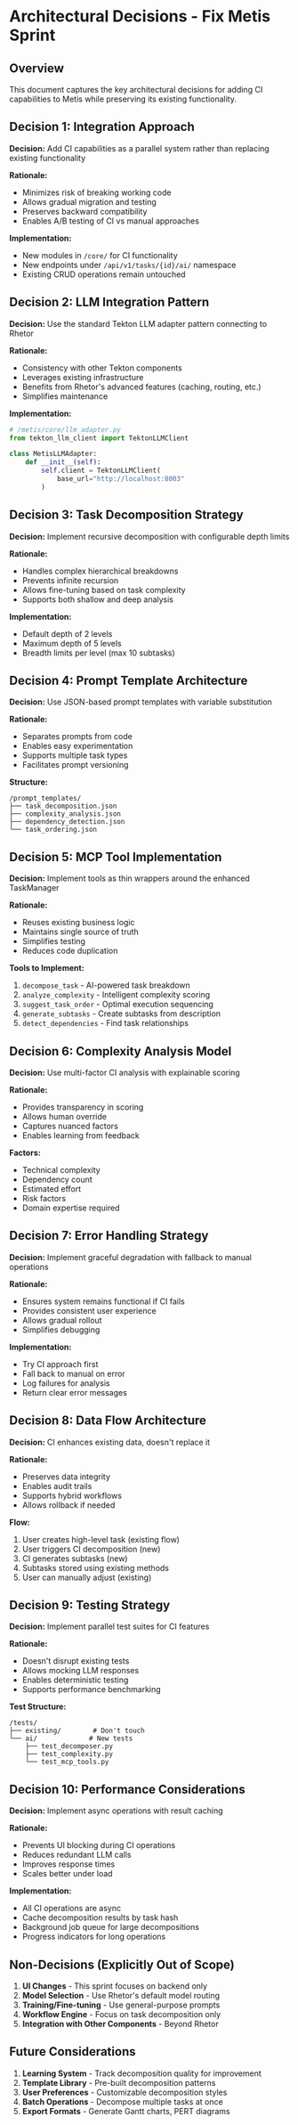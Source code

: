 # Architectural Decisions - Fix Metis Sprint

## Overview

This document captures the key architectural decisions for adding CI capabilities to Metis while preserving its existing functionality.

## Decision 1: Integration Approach

**Decision:** Add CI capabilities as a parallel system rather than replacing existing functionality

**Rationale:**
- Minimizes risk of breaking working code
- Allows gradual migration and testing
- Preserves backward compatibility
- Enables A/B testing of CI vs manual approaches

**Implementation:**
- New modules in `/core/` for CI functionality
- New endpoints under `/api/v1/tasks/{id}/ai/` namespace
- Existing CRUD operations remain untouched

## Decision 2: LLM Integration Pattern

**Decision:** Use the standard Tekton LLM adapter pattern connecting to Rhetor

**Rationale:**
- Consistency with other Tekton components
- Leverages existing infrastructure
- Benefits from Rhetor's advanced features (caching, routing, etc.)
- Simplifies maintenance

**Implementation:**
```python
# /metis/core/llm_adapter.py
from tekton_llm_client import TektonLLMClient

class MetisLLMAdapter:
    def __init__(self):
        self.client = TektonLLMClient(
            base_url="http://localhost:8003"
        )
```

## Decision 3: Task Decomposition Strategy

**Decision:** Implement recursive decomposition with configurable depth limits

**Rationale:**
- Handles complex hierarchical breakdowns
- Prevents infinite recursion
- Allows fine-tuning based on task complexity
- Supports both shallow and deep analysis

**Implementation:**
- Default depth of 2 levels
- Maximum depth of 5 levels
- Breadth limits per level (max 10 subtasks)

## Decision 4: Prompt Template Architecture

**Decision:** Use JSON-based prompt templates with variable substitution

**Rationale:**
- Separates prompts from code
- Enables easy experimentation
- Supports multiple task types
- Facilitates prompt versioning

**Structure:**
```
/prompt_templates/
├── task_decomposition.json
├── complexity_analysis.json
├── dependency_detection.json
└── task_ordering.json
```

## Decision 5: MCP Tool Implementation

**Decision:** Implement tools as thin wrappers around the enhanced TaskManager

**Rationale:**
- Reuses existing business logic
- Maintains single source of truth
- Simplifies testing
- Reduces code duplication

**Tools to Implement:**
1. `decompose_task` - AI-powered task breakdown
2. `analyze_complexity` - Intelligent complexity scoring
3. `suggest_task_order` - Optimal execution sequencing
4. `generate_subtasks` - Create subtasks from description
5. `detect_dependencies` - Find task relationships

## Decision 6: Complexity Analysis Model

**Decision:** Use multi-factor CI analysis with explainable scoring

**Rationale:**
- Provides transparency in scoring
- Allows human override
- Captures nuanced factors
- Enables learning from feedback

**Factors:**
- Technical complexity
- Dependency count
- Estimated effort
- Risk factors
- Domain expertise required

## Decision 7: Error Handling Strategy

**Decision:** Implement graceful degradation with fallback to manual operations

**Rationale:**
- Ensures system remains functional if CI fails
- Provides consistent user experience
- Allows gradual rollout
- Simplifies debugging

**Implementation:**
- Try CI approach first
- Fall back to manual on error
- Log failures for analysis
- Return clear error messages

## Decision 8: Data Flow Architecture

**Decision:** CI enhances existing data, doesn't replace it

**Rationale:**
- Preserves data integrity
- Enables audit trails
- Supports hybrid workflows
- Allows rollback if needed

**Flow:**
1. User creates high-level task (existing flow)
2. User triggers CI decomposition (new)
3. CI generates subtasks (new)
4. Subtasks stored using existing methods
5. User can manually adjust (existing)

## Decision 9: Testing Strategy

**Decision:** Implement parallel test suites for CI features

**Rationale:**
- Doesn't disrupt existing tests
- Allows mocking LLM responses
- Enables deterministic testing
- Supports performance benchmarking

**Test Structure:**
```
/tests/
├── existing/        # Don't touch
└── ai/             # New tests
    ├── test_decomposer.py
    ├── test_complexity.py
    └── test_mcp_tools.py
```

## Decision 10: Performance Considerations

**Decision:** Implement async operations with result caching

**Rationale:**
- Prevents UI blocking during CI operations
- Reduces redundant LLM calls
- Improves response times
- Scales better under load

**Implementation:**
- All CI operations are async
- Cache decomposition results by task hash
- Background job queue for large decompositions
- Progress indicators for long operations

## Non-Decisions (Explicitly Out of Scope)

1. **UI Changes** - This sprint focuses on backend only
2. **Model Selection** - Use Rhetor's default model routing
3. **Training/Fine-tuning** - Use general-purpose prompts
4. **Workflow Engine** - Focus on task decomposition only
5. **Integration with Other Components** - Beyond Rhetor

## Future Considerations

1. **Learning System** - Track decomposition quality for improvement
2. **Template Library** - Pre-built decomposition patterns
3. **User Preferences** - Customizable decomposition styles
4. **Batch Operations** - Decompose multiple tasks at once
5. **Export Formats** - Generate Gantt charts, PERT diagrams
